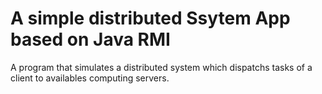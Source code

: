 # A simple distributed Ssytem App based on Java RMI
A program that simulates a distributed system which dispatchs tasks of a client to availables computing servers.
